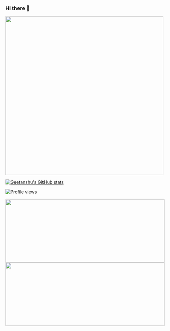 ### Hi there 👋

<!--
**geetanshum/geetanshum** is a ✨ _special_ ✨ repository because its `README.md` (this file) appears on your GitHub profile.

Here are some ideas to get you started:

- 🔭 I’m currently working on ...
- 🌱 I’m currently learning ...
- 👯 I’m looking to collaborate on ...
- 🤔 I’m looking for help with ...
- 💬 Ask me about ...
- 📫 How to reach me: ...
- 😄 Pronouns: ...
- ⚡ Fun fact: ...
-->
<div>
  <img src="https://media.giphy.com/media/14aa5GbbHT3bHO/giphy.gif" width="500" height="auto" />
</div>




[![Geetanshu's GitHub stats](https://github-readme-stats.vercel.app/api?username=geetanshum)](https://github.com/anuraghazra/github-readme-stats)

![Profile views](https://gpvc.arturio.dev/geetanshum)

<img src="https://github-readme-stats.vercel.app/api/top-langs/?username=geetanshum&theme=radical&layout=compact" width="100%" height="200em"/>
<img src="http://github-readme-streak-stats.herokuapp.com/?user=geetanshum&count_private=true&theme=radical" width="100%" height="200em"/>

